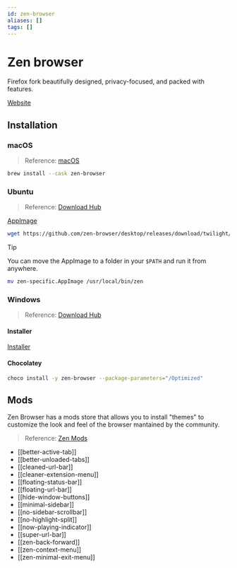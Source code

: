 ```yaml
---
id: zen-browser
aliases: []
tags: []
---
```


# Zen browser

Firefox fork beautifully designed, privacy-focused, and packed with features.

[Website](https://zen-browser.app/)

## Installation

### macOS

> Reference: [macOS](https://formulae.brew.sh/cask/zen-browser#default)

```bash
brew install --cask zen-browser
```

### Ubuntu

> Reference: [Download Hub](https://docs.zen-browser.app/guides/downloads#optimized--3)

[AppImage](https://github.com/zen-browser/desktop/releases/download/twilight/zen-specific.AppImage)

```bash
wget https://github.com/zen-browser/desktop/releases/download/twilight/zen-specific.AppImage
```

> [!TIP]
> You can move the AppImage to a folder in your `$PATH` and run it from anywhere.
>
> ```bash
> mv zen-specific.AppImage /usr/local/bin/zen
> ```

### Windows

> Reference: [Download Hub](https://docs.zen-browser.app/guides/downloads#optimized--2)

#### Installer

[Installer](https://github.com/zen-browser/desktop/releases/download/twilight/zen.installer.exe)

#### Chocolatey

```bash
choco install -y zen-browser --package-parameters="/Optimized"
```

## Mods

Zen Browser has a mods store that allows you to install "themes" to customize the look and feel of the browser mantained by the community.

> Reference: [Zen Mods](https://zen-browser.app/mods)

- [[better-active-tab]]
- [[better-unloaded-tabs]]
- [[cleaned-url-bar]]
- [[cleaner-extension-menu]]
- [[floating-status-bar]]
- [[floating-url-bar]]
- [[hide-window-buttons]]
- [[minimal-sidebar]]
- [[no-sidebar-scrollbar]]
- [[no-highlight-split]]
- [[now-playing-indicator]]
- [[super-url-bar]]
- [[zen-back-forward]]
- [[zen-context-menu]]
- [[zen-minimal-exit-menu]]

